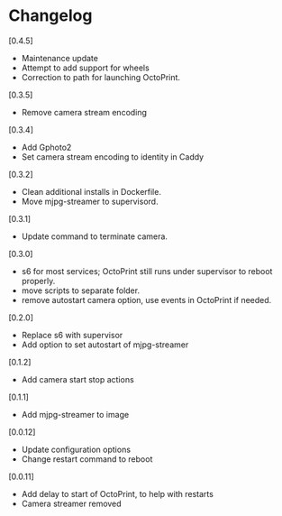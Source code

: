 # Changelog

[0.4.5]

- Maintenance update
- Attempt to add support for wheels
- Correction to path for launching OctoPrint.

[0.3.5]

- Remove camera stream encoding

[0.3.4]

- Add Gphoto2
- Set camera stream encoding to identity in Caddy

[0.3.2]

- Clean additional installs in Dockerfile.
- Move mjpg-streamer to supervisord.

[0.3.1]

- Update command to terminate camera.

[0.3.0]

- s6 for most services; OctoPrint still runs under supervisor to reboot properly.
- move scripts to separate folder.
- remove autostart camera option, use events in OctoPrint if needed.

[0.2.0]

- Replace s6 with supervisor
- Add option to set autostart of mjpg-streamer

[0.1.2]

- Add camera start stop actions

[0.1.1]

- Add mjpg-streamer to image

[0.0.12]

- Update configuration options
- Change restart command to reboot

[0.0.11]

- Add delay to start of OctoPrint, to help with restarts
- Camera streamer removed
